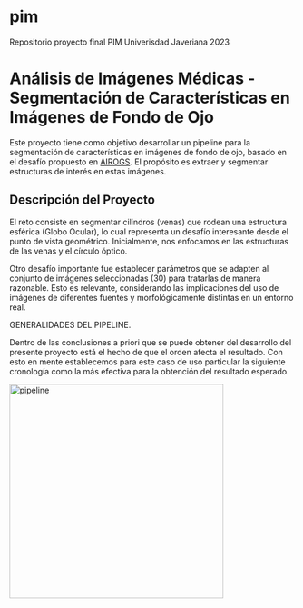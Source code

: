 # pim
Repositorio proyecto final PIM Univerisdad Javeriana 2023

# Análisis de Imágenes Médicas - Segmentación de Características en Imágenes de Fondo de Ojo

Este proyecto tiene como objetivo desarrollar un pipeline para la segmentación de características en imágenes de fondo de ojo, basado en el desafío propuesto en [AIROGS](https://airogs.grand-challenge.org/data-and-challenge/). El propósito es extraer y segmentar estructuras de interés en estas imágenes.

## Descripción del Proyecto

El reto consiste en segmentar cilindros (venas) que rodean una estructura esférica (Globo Ocular), lo cual representa un desafío interesante desde el punto de vista geométrico. Inicialmente, nos enfocamos en las estructuras de las venas y el círculo óptico.

Otro desafío importante fue establecer parámetros que se adapten al conjunto de imágenes seleccionadas (30) para tratarlas de manera razonable. Esto es relevante, considerando las implicaciones del uso de imágenes de diferentes fuentes y morfológicamente distintas en un entorno real.

GENERALIDADES DEL PIPELINE.

Dentro de las conclusiones a priori que se puede obtener del desarrollo del presente proyecto está el hecho de que el orden afecta el resultado. Con esto en mente establecemos para este caso de uso particular la siguiente cronología como la más efectiva para la obtención del resultado esperado.

<img width="377" alt="pipeline" src="https://github.com/IaManBel/pim/assets/124216691/11e6e3ce-d195-4369-ac91-4ca288f1b9fe">




